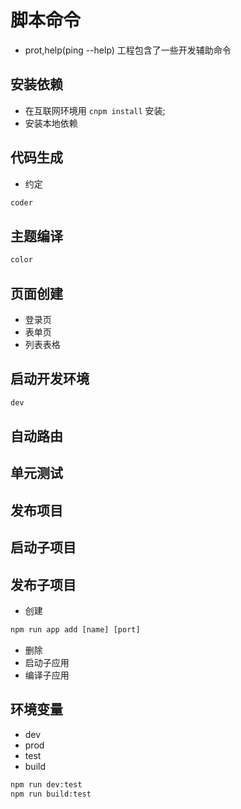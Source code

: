 # 脚本命令
- prot,help(ping --help)
工程包含了一些开发辅助命令

## 安装依赖

- 在互联网环境用 `cnpm install` 安装;
- 安装本地依赖

## 代码生成
- 约定
```js
coder
```

## 主题编译
```js
color
```

## 页面创建
- 登录页
- 表单页
- 列表表格

## 启动开发环境
```js
dev
```

## 自动路由
## 单元测试
## 发布项目
## 启动子项目
## 发布子项目
- 创建
```js
npm run app add [name] [port]
```
- 删除
- 启动子应用
- 编译子应用
## 环境变量
- dev
- prod
- test
- build
```sh
npm run dev:test
npm run build:test
```
 

 